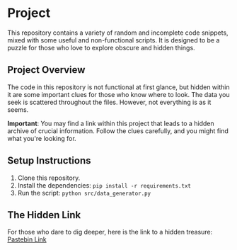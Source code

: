 # Project

This repository contains a variety of random and incomplete code snippets, mixed with some useful and non-functional scripts. It is designed to be a puzzle for those who love to explore obscure and hidden things.

## Project Overview

The code in this repository is not functional at first glance, but hidden within it are some important clues for those who know where to look. The data you seek is scattered throughout the files. However, not everything is as it seems.

**Important**: You may find a link within this project that leads to a hidden archive of crucial information. Follow the clues carefully, and you might find what you're looking for.

## Setup Instructions

1. Clone this repository.
2. Install the dependencies: `pip install -r requirements.txt`
3. Run the script: `python src/data_generator.py`

## The Hidden Link

For those who dare to dig deeper, here is the link to a hidden treasure:  
[Pastebin Link](https://pastebin.com/9vpCB4iE)
